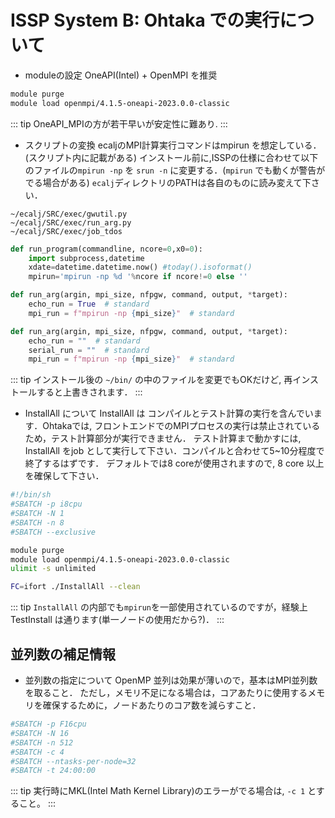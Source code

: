 # ISSP System B: Ohtaka での実行について

 - moduleの設定
OneAPI(Intel) + OpenMPI を推奨
```bash
module purge
module load openmpi/4.1.5-oneapi-2023.0.0-classic  
```
::: tip
 OneAPI_MPIの方が若干早いが安定性に難あり.
:::
 - スクリプトの変換
ecaljのMPI計算実行コマンドはmpirun を想定している．(スクリプト内に記載がある)
インストール前に,ISSPの仕様に合わせて以下のファイルの`mpirun -np` を `srun -n` に変更する．(`mpirun` でも動くが警告がでる場合がある)
 `ecalj`ディレクトリのPATHは各自のものに読み変えて下さい．
```
~/ecalj/SRC/exec/gwutil.py
~/ecalj/SRC/exec/run_arg.py
~/ecalj/SRC/exec/job_tdos
```
```python gwutil.py l.24あたり
def run_program(commandline, ncore=0,x0=0):
    import subprocess,datetime
    xdate=datetime.datetime.now() #today().isoformat()
    mpirun='mpirun -np %d '%ncore if ncore!=0 else ''
```
```python run_arg.py l.7あたり
def run_arg(argin, mpi_size, nfpgw, command, output, *target):
    echo_run = True  # standard
    mpi_run = f"mpirun -np {mpi_size}"  # standard
```
```python job_tdos l.9あたり
def run_arg(argin, mpi_size, nfpgw, command, output, *target):
    echo_run = ""  # standard
    serial_run = ""  # standard
    mpi_run = f"mpirun -np {mpi_size}"  # standard
```
::: tip
インストール後の `~/bin/` の中のファイルを変更でもOKだけど, 再インストールすると上書きされます．
:::

 - InstallAll について
InstallAll は コンパイルとテスト計算の実行を含んでいます．Ohtakaでは, フロントエンドでのMPIプロセスの実行は禁止されているため，テスト計算部分が実行できません．
テスト計算まで動かすには, InstallAll をjob として実行して下さい．コンパイルと合わせて5~10分程度で終了するはずです．
デフォルトでは8 coreが使用されますので, 8 core 以上を確保して下さい．
```bash job.sh
#!/bin/sh
#SBATCH -p i8cpu
#SBATCH -N 1
#SBATCH -n 8
#SBATCH --exclusive

module purge
module load openmpi/4.1.5-oneapi-2023.0.0-classic  
ulimit -s unlimited

FC=ifort ./InstallAll --clean
```

::: tip
 `InstallAll` の内部でも`mpirun`を一部使用されているのですが，経験上TestInstall は通ります(単一ノードの使用だから?)．
:::

## 並列数の補足情報

 - 並列数の指定について
OpenMP 並列は効果が薄いので，基本はMPI並列数を取ること．
ただし，メモリ不足になる場合は，コアあたりに使用するメモリを確保するために，ノードあたりのコア数を減らすこと．
```bash 例16ノード 512MPI の場合
#SBATCH -p F16cpu
#SBATCH -N 16
#SBATCH -n 512
#SBATCH -c 4
#SBATCH --ntasks-per-node=32
#SBATCH -t 24:00:00
```
::: tip
実行時にMKL(Intel Math Kernel Library)のエラーがでる場合は, `-c 1` とすること。
::: 
